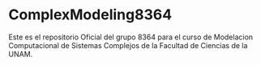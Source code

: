 # ComplexModeling8364
Este es el repositorio Oficial del grupo 8364 para el curso de Modelacion Computacional de Sistemas Complejos de la Facultad de Ciencias de la UNAM.
